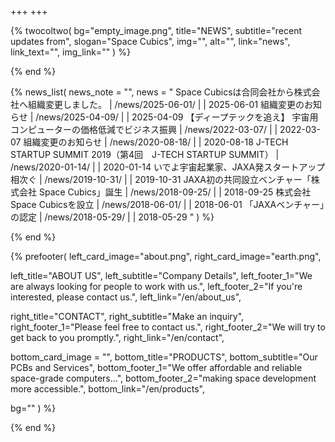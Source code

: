 +++
+++

{% twocoltwo(
  bg="empty_image.png",
  title="NEWS",
  subtitle="recent updates from",
  slogan="Space Cubics",
  img="",
  alt="",
  link="news",
  link_text="",
  img_link=""
) %}
<!-- no text -->
{% end %}

{% news_list(
  news_note = "",
  news = "
Space Cubicsは合同会社から株式会社へ組織変更しました。 | /news/2025-06-01/ |  | 2025-06-01
組織変更のお知らせ | /news/2025-04-09/ |  | 2025-04-09
【ディープテックを追え】 宇宙用コンピューターの価格低減でビジネス振興 | /news/2022-03-07/ |  | 2022-03-07
組織変更のお知らせ | /news/2020-08-18/ |  | 2020-08-18
J-TECH STARTUP SUMMIT 2019（第4回　J-TECH STARTUP SUMMIT） | /news/2020-01-14/ |  | 2020-01-14
いでよ宇宙起業家、JAXA発スタートアップ相次ぐ | /news/2019-10-31/ |  | 2019-10-31
JAXA初の共同設立ベンチャー「株式会社 Space Cubics」誕生 | /news/2018-09-25/ |  | 2018-09-25
株式会社 Space Cubicsを設立 | /news/2018-06-01/ |  | 2018-06-01
「JAXAベンチャー」の認定 | /news/2018-05-29/ |  | 2018-05-29
"
) %}
<!-- no text -->
{% end %}

{% prefooter(
  left_card_image="about.png", 
  right_card_image="earth.png",

  left_title="ABOUT US",
  left_subtitle="Company Details",
  left_footer_1="We are always looking for people to work with us.",
  left_footer_2="If you're interested, please contact us.",
  left_link="/en/about_us",

  right_title="CONTACT",
  right_subtitle="Make an inquiry",
  right_footer_1="Please feel free to contact us.",
  right_footer_2="We will try to get back to you promptly.",
  right_link="/en/contact",

  bottom_card_image = "<!--display element -->",
  bottom_title="PRODUCTS",
  bottom_subtitle="Our PCBs and Services",
  bottom_footer_1="We offer affordable and reliable space-grade computers...",
  bottom_footer_2="making space development more accessible.",
  bottom_link="/en/products",

  bg=""
) %}
<!--display element -->
{% end %}